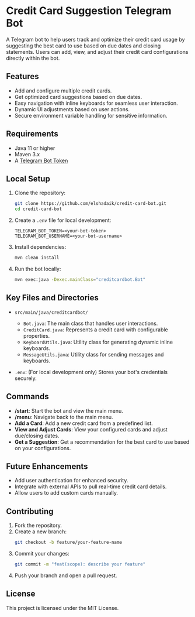 # Credit Card Suggestion Telegram Bot

A Telegram bot to help users track and optimize their credit card usage by suggesting the best card to use based on due dates and closing statements. Users can add, view, and adjust their credit card configurations directly within the bot.

## Features

- Add and configure multiple credit cards.
- Get optimized card suggestions based on due dates.
- Easy navigation with inline keyboards for seamless user interaction.
- Dynamic UI adjustments based on user actions.
- Secure environment variable handling for sensitive information.

## Requirements

- Java 11 or higher
- Maven 3.x
- A [Telegram Bot Token](https://core.telegram.org/bots#6-botfather)

## Local Setup

1. Clone the repository:
   ```bash
   git clone https://github.com/elshadaik/credit-card-bot.git
   cd credit-card-bot
   ```

2. Create a `.env` file for local development:
   ```plaintext
   TELEGRAM_BOT_TOKEN=<your-bot-token>
   TELEGRAM_BOT_USERNAME=<your-bot-username>
   ```

3. Install dependencies:
   ```bash
   mvn clean install
   ```

4. Run the bot locally:
   ```bash
   mvn exec:java -Dexec.mainClass="creditcardbot.Bot"
   ```
## Key Files and Directories

- `src/main/java/creditcardbot/`
    - `Bot.java`: The main class that handles user interactions.
    - `CreditCard.java`: Represents a credit card with configurable properties.
    - `KeyboardUtils.java`: Utility class for generating dynamic inline keyboards.
    - `MessageUtils.java`: Utility class for sending messages and keyboards.

- `.env`: (For local development only) Stores your bot's credentials securely.

## Commands

- **/start**: Start the bot and view the main menu.
- **/menu**: Navigate back to the main menu.
- **Add a Card**: Add a new credit card from a predefined list.
- **View and Adjust Cards**: View your configured cards and adjust due/closing dates.
- **Get a Suggestion**: Get a recommendation for the best card to use based on your configurations.

## Future Enhancements

- Add user authentication for enhanced security.
- Integrate with external APIs to pull real-time credit card details.
- Allow users to add custom cards manually.

## Contributing

1. Fork the repository.
2. Create a new branch:
   ```bash
   git checkout -b feature/your-feature-name
   ```
3. Commit your changes:
   ```bash
   git commit -m "feat(scope): describe your feature"
   ```
4. Push your branch and open a pull request.

## License

This project is licensed under the MIT License. 